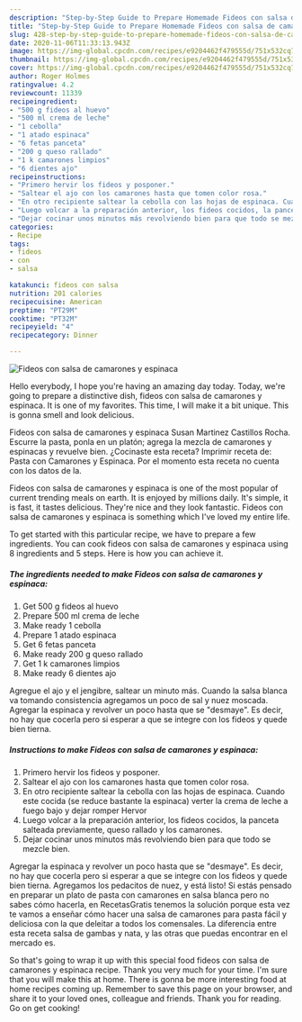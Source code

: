 ```yaml
---
description: "Step-by-Step Guide to Prepare Homemade Fideos con salsa de camarones y espinaca"
title: "Step-by-Step Guide to Prepare Homemade Fideos con salsa de camarones y espinaca"
slug: 428-step-by-step-guide-to-prepare-homemade-fideos-con-salsa-de-camarones-y-espinaca
date: 2020-11-06T11:33:13.943Z
image: https://img-global.cpcdn.com/recipes/e9204462f479555d/751x532cq70/fideos-con-salsa-de-camarones-y-espinaca-foto-principal.jpg
thumbnail: https://img-global.cpcdn.com/recipes/e9204462f479555d/751x532cq70/fideos-con-salsa-de-camarones-y-espinaca-foto-principal.jpg
cover: https://img-global.cpcdn.com/recipes/e9204462f479555d/751x532cq70/fideos-con-salsa-de-camarones-y-espinaca-foto-principal.jpg
author: Roger Holmes
ratingvalue: 4.2
reviewcount: 11339
recipeingredient:
- "500 g fideos al huevo"
- "500 ml crema de leche"
- "1 cebolla"
- "1 atado espinaca"
- "6 fetas panceta"
- "200 g queso rallado"
- "1 k camarones limpios"
- "6 dientes ajo"
recipeinstructions:
- "Primero hervir los fideos y posponer."
- "Saltear el ajo con los camarones hasta que tomen color rosa."
- "En otro recipiente saltear la cebolla con las hojas de espinaca. Cuando este cocida (se reduce bastante la espinaca) verter la crema de leche a fuego bajo y dejar romper Hervor"
- "Luego volcar a la preparación anterior, los fideos cocidos, la panceta salteada previamente, queso rallado y los camarones."
- "Dejar cocinar unos minutos más revolviendo bien para que todo se mezcle bien."
categories:
- Recipe
tags:
- fideos
- con
- salsa

katakunci: fideos con salsa 
nutrition: 201 calories
recipecuisine: American
preptime: "PT29M"
cooktime: "PT32M"
recipeyield: "4"
recipecategory: Dinner

---
```



![Fideos con salsa de camarones y espinaca](https://img-global.cpcdn.com/recipes/e9204462f479555d/751x532cq70/fideos-con-salsa-de-camarones-y-espinaca-foto-principal.jpg)

Hello everybody, I hope you're having an amazing day today. Today, we're going to prepare a distinctive dish, fideos con salsa de camarones y espinaca. It is one of my favorites. This time, I will make it a bit unique. This is gonna smell and look delicious.

Fideos con salsa de camarones y espinaca Susan Martinez Castillos Rocha. Escurre la pasta, ponla en un platón; agrega la mezcla de camarones y espinacas y revuelve bien. ¿Cocinaste esta receta? Imprimir receta de: Pasta con Camarones y Espinaca. Por el momento esta receta no cuenta con los datos de la.

Fideos con salsa de camarones y espinaca is one of the most popular of current trending meals on earth. It is enjoyed by millions daily. It's simple, it is fast, it tastes delicious. They're nice and they look fantastic. Fideos con salsa de camarones y espinaca is something which I've loved my entire life.


To get started with this particular recipe, we have to prepare a few ingredients. You can cook fideos con salsa de camarones y espinaca using 8 ingredients and 5 steps. Here is how you can achieve it.

<!--inarticleads1-->

##### The ingredients needed to make Fideos con salsa de camarones y espinaca:

1. Get 500 g fideos al huevo
1. Prepare 500 ml crema de leche
1. Make ready 1 cebolla
1. Prepare 1 atado espinaca
1. Get 6 fetas panceta
1. Make ready 200 g queso rallado
1. Get 1 k camarones limpios
1. Make ready 6 dientes ajo


Agregue el ajo y el jengibre, saltear un minuto más. Cuando la salsa blanca va tomando consistencia agregamos un poco de sal y nuez moscada. Agregar la espinaca y revolver un poco hasta que se &#34;desmaye&#34;. Es decir, no hay que cocerla pero si esperar a que se integre con los fideos y quede bien tierna. 

<!--inarticleads2-->

##### Instructions to make Fideos con salsa de camarones y espinaca:

1. Primero hervir los fideos y posponer.
1. Saltear el ajo con los camarones hasta que tomen color rosa.
1. En otro recipiente saltear la cebolla con las hojas de espinaca. Cuando este cocida (se reduce bastante la espinaca) verter la crema de leche a fuego bajo y dejar romper Hervor
1. Luego volcar a la preparación anterior, los fideos cocidos, la panceta salteada previamente, queso rallado y los camarones.
1. Dejar cocinar unos minutos más revolviendo bien para que todo se mezcle bien.


Agregar la espinaca y revolver un poco hasta que se &#34;desmaye&#34;. Es decir, no hay que cocerla pero si esperar a que se integre con los fideos y quede bien tierna. Agregamos los pedacitos de nuez, y está listo! Si estás pensado en preparar un plato de pasta con camarones en salsa blanca pero no sabes cómo hacerla, en RecetasGratis tenemos la solución porque esta vez te vamos a enseñar cómo hacer una salsa de camarones para pasta fácil y deliciosa con la que deleitar a todos los comensales. La diferencia entre esta receta salsa de gambas y nata, y las otras que puedas encontrar en el mercado es. 

So that's going to wrap it up with this special food fideos con salsa de camarones y espinaca recipe. Thank you very much for your time. I'm sure that you will make this at home. There is gonna be more interesting food at home recipes coming up. Remember to save this page on your browser, and share it to your loved ones, colleague and friends. Thank you for reading. Go on get cooking!
